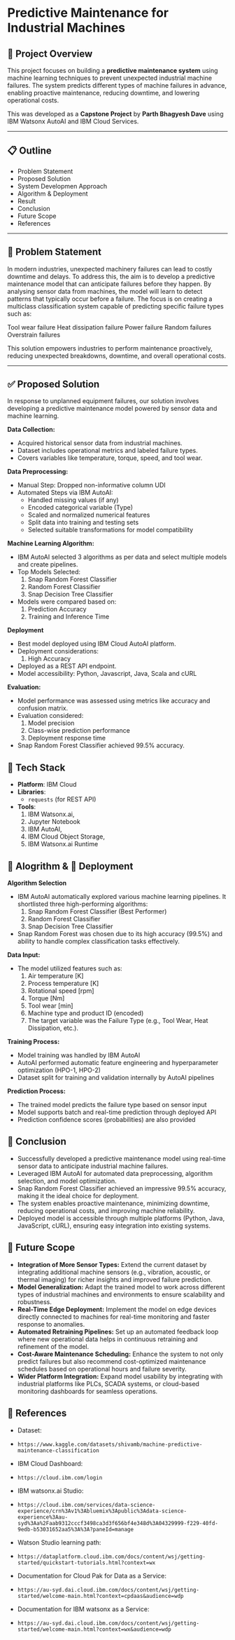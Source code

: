# Predictive Maintenance for Industrial Machines

## 📌 Project Overview
This project focuses on building a **predictive maintenance system** using machine learning techniques to prevent unexpected industrial machine failures. The system predicts different types of machine failures in advance, enabling proactive maintenance, reducing downtime, and lowering operational costs.

This was developed as a **Capstone Project**  by **Parth Bhagyesh Dave** using IBM Watsonx AutoAI and IBM Cloud Services.

---

## 📋 Outline
- Problem Statement
- Proposed Solution
- System Developmen Approach
- Algorithm & Deployment
- Result
- Conclusion
- Future Scope
- References

---

## 🚨 Problem Statement

In modern industries, unexpected machinery failures can lead to costly downtime and delays. To address this, the aim is to develop a predictive maintenance model that can anticipate failures before they happen. By analysing sensor data from machines, the model will learn to detect patterns that typically occur before a failure. The focus is on creating a multiclass classification system capable of predicting specific failure types such as:

Tool wear failure
Heat dissipation failure
Power failure
Random failures
Overstrain failures

This solution empowers industries to perform maintenance proactively, reducing unexpected breakdowns, downtime, and overall operational costs.


---

## ✅ Proposed Solution

In response to unplanned equipment failures, our solution involves developing a predictive maintenance model powered by sensor data and machine learning.

**Data Collection:**
- Acquired historical sensor data from industrial machines.
- Dataset includes operational metrics and labeled failure types.
- Covers variables like temperature, torque, speed, and tool wear.

**Data Preprocessing:**
- Manual Step: Dropped non-informative column UDI
- Automated Steps via IBM AutoAI:
    - Handled missing values (if any)
    - Encoded categorical variable (Type)
    - Scaled and normalized numerical features
    - Split data into training and testing sets
    - Selected suitable transformations for model compatibility

**Machine Learning Algorithm:**
- IBM AutoAI selected 3 algorithms as per data and select multiple models and   create pipelines.
- Top Models Selected:
    1. Snap Random Forest Classifier
    2. Random Forest Classifier
    3. Snap Decision Tree Classifier
- Models were compared based on:
    1. Prediction Accuracy
    2. Training and Inference Time

**Deployment**
- Best model deployed using IBM Cloud AutoAI platform.
- Deployment considerations:
    1. High Accuracy
- Deployed as a REST API endpoint.
- Model accessibility: Python, Javascript, Java, Scala and cURL

**Evaluation:**
- Model performance was assessed using metrics like accuracy and confusion matrix.
- Evaluation considered:
    1. Model precision
    2. Class-wise prediction performance
    3. Deployment response time
- Snap Random Forest Classifier achieved 99.5% accuracy.

## 🧠 Tech Stack
- **Platform**: IBM Cloud
- **Libraries**:
  - `requests` (for REST API)
- **Tools**:
    1. IBM Watsonx.ai,
    2. Jupyter Notebook
    3. IBM AutoAI,
    4. IBM Cloud Object Storage,
    5. IBM Watsonx.ai Runtime

## 🤖 Alogrithm & 🚀 Deployment

**Algorithm Selection**
- IBM AutoAI automatically explored various machine learning pipelines. It shortlisted three high-performing algorithms:
    1. Snap Random Forest Classifier (Best Performer)
    2. Random Forest Classifier
    3. Snap Decision Tree Classifier
- Snap Random Forest was chosen due to its high accuracy (99.5%) and ability to handle complex classification tasks effectively.

 **Data Input:**
- The model utilized features such as:
    1. Air temperature [K]
    2. Process temperature [K]
    3. Rotational speed [rpm]
    4. Torque [Nm]
    5. Tool wear [min]
    6. Machine type and product ID (encoded)
    7. The target variable was the Failure Type (e.g., Tool Wear, Heat Dissipation, etc.).

**Training Process:**
- Model training was handled by IBM AutoAI
- AutoAI performed automatic feature engineering and hyperparameter optimization (HPO-1, HPO-2)
- Dataset split for training and validation internally by AutoAI pipelines

**Prediction Process:**
- The trained model predicts the failure type based on sensor input
- Model supports batch and real-time prediction through deployed API
- Prediction confidence scores (probabilities) are also provided

## 🎯 Conclusion

- Successfully developed a predictive maintenance model using real-time sensor data to anticipate industrial machine failures.
- Leveraged IBM AutoAI for automated data preprocessing, algorithm selection, and model optimization.
- Snap Random Forest Classifier achieved an impressive 99.5% accuracy, making it the ideal choice for deployment.
- The system enables proactive maintenance, minimizing downtime, reducing operational costs, and improving machine reliability.
- Deployed model is accessible through multiple platforms (Python, Java, JavaScript, cURL), ensuring easy integration into existing systems.

## 🔭 Future Scope

- **Integration of More Sensor Types:** Extend the current dataset by integrating additional machine sensors (e.g., vibration, acoustic, or thermal imaging) for richer insights and improved failure prediction.
- **Model Generalization:** Adapt the trained model to work across different types of industrial machines and environments to ensure scalability and robustness.
- **Real-Time Edge Deployment:** Implement the model on edge devices directly connected to machines for real-time monitoring and faster response to anomalies.
- **Automated Retraining Pipelines:** Set up an automated feedback loop where new operational data helps in continuous retraining and refinement of the model.
- **Cost-Aware Maintenance Scheduling:** Enhance the system to not only predict failures but also recommend cost-optimized maintenance schedules based on operational hours and failure severity.
- **Wider Platform Integration:** Expand model usability by integrating with industrial platforms like PLCs, SCADA systems, or cloud-based monitoring dashboards for seamless operations.

## 🔗 References

- Dataset:
-     https://www.kaggle.com/datasets/shivamb/machine-predictive-maintenance-classification
- IBM Cloud Dashboard:
-     https://cloud.ibm.com/login
- IBM watsonx.ai Studio:
-     https://cloud.ibm.com/services/data-science-experience/crn%3Av1%3Abluemix%3Apublic%3Adata-science-experience%3Aau-syd%3Aa%2Faab9312cccf3498ca3d3f656bf4e348d%3A04329999-f229-40fd-9edb-b53031652aa5%3A%3A?paneId=manage
- Watson Studio learning path:
-     https://dataplatform.cloud.ibm.com/docs/content/wsj/getting-started/quickstart-tutorials.html?context=wx
- Documentation for Cloud Pak for Data as a Service:
-     https://au-syd.dai.cloud.ibm.com/docs/content/wsj/getting-started/welcome-main.html?context=cpdaas&audience=wdp
- Documentation for IBM watsonx as a Service:
-     https://au-syd.dai.cloud.ibm.com/docs/content/wsj/getting-started/welcome-main.html?context=wx&audience=wdp
